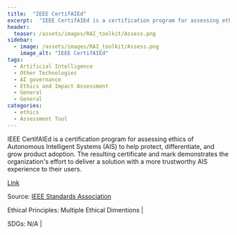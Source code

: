 ```yaml
---
title:  "IEEE CertifAIEd"  
excerpt:  "IEEE CertifAIEd is a certification program for assessing ethics of Autonomous Intelligent Systems (AIS) to help protect, differentiate, and grow product adoption. The resulting certificate and mark demonstrates the organization's effort to  (...)"  
header:
  teaser: /assets/images/RAI_toolkit/Assess.png
sidebar:
  - image: /assets/images/RAI_toolkit/Assess.png
    image_alt: "IEEE CertifAIEd"
tags:
  - Artificial Intelligence
  - Other Technologies
  - AI governance
  - Ethics and Impact Assessment
  - General
  - General
categories:
  - ethics
  - Assessment Tool
---
```

IEEE CertifAIEd is a certification program for assessing ethics of Autonomous Intelligent Systems (AIS) to help protect, differentiate, and grow product adoption. The resulting certificate and mark demonstrates the organization's effort to deliver a solution with a more trustworthy AIS experience to their users.

[Link](https://engagestandards.ieee.org/ieeecertifaied.html)

Source: [IEEE Standards Association](https://standards.ieee.org/)

Ethical Principles: Multiple Ethical Dimentions | 

SDGs: N/A | 
